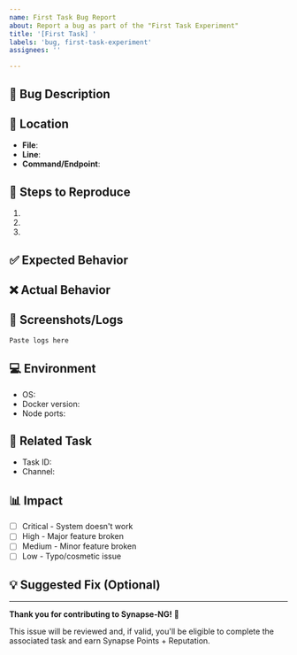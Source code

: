 ```yaml
---
name: First Task Bug Report
about: Report a bug as part of the "First Task Experiment"
title: '[First Task] '
labels: 'bug, first-task-experiment'
assignees: ''

---
```


## 🐛 Bug Description
<!-- A clear and concise description of what the bug is -->

## 📍 Location
<!-- Where did you find this bug? -->
- **File**: 
- **Line**: 
- **Command/Endpoint**: 

## 🔄 Steps to Reproduce
<!-- Steps to reproduce the behavior -->
1. 
2. 
3. 

## ✅ Expected Behavior
<!-- What should happen? -->

## ❌ Actual Behavior
<!-- What actually happens? -->

## 📸 Screenshots/Logs
<!-- If applicable, add screenshots or logs -->
```
Paste logs here
```

## 💻 Environment
- OS: <!-- e.g., macOS 14.0, Ubuntu 22.04 -->
- Docker version: <!-- e.g., 24.0.6 -->
- Node ports: <!-- e.g., 8001, 8002, 8003 -->

## 🔗 Related Task
<!-- If this is part of a Synapse-NG task, paste the task_id -->
- Task ID: 
- Channel: 

## 📊 Impact
<!-- How critical is this bug? -->
- [ ] Critical - System doesn't work
- [ ] High - Major feature broken
- [ ] Medium - Minor feature broken
- [ ] Low - Typo/cosmetic issue

## 💡 Suggested Fix (Optional)
<!-- If you have an idea how to fix it -->

---

**Thank you for contributing to Synapse-NG!** 🧬

This issue will be reviewed and, if valid, you'll be eligible to complete the associated task and earn Synapse Points + Reputation.
